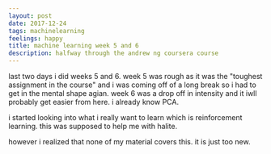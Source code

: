 ```yaml
---
layout: post
date: 2017-12-24
tags: machinelearning
feelings: happy
title: machine learning week 5 and 6
description: halfway through the andrew ng coursera course
---
```


last two days i did weeks 5 and 6. week 5 was rough as it was the "toughest assignment in the course" and i was coming off of a long break so i had to get in the mental shape agian. week 6 was a drop off in intensity and it iwll probably get easier from here. i already know PCA.

i started looking into what i really want to learn which is reinforcement learning. this was supposed to help me with halite.

however i realized that none of my material covers this. it is just too new.

